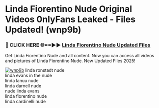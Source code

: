 # Linda Fiorentino Nude Original Videos 0nlyFans Leaked - Files Updated! (wnp9b)

<h3>🔴 CLICK HERE 🌐==►► <a href="https://tinyurl.com/4mcuefdz" rel="nofollow">Linda Fiorentino Nude Updated Files</a></h3>

Get Linda Fiorentino Nude and all content. Now you can access all videos and pictures of Linda Fiorentino Nude. New Updated Files 2025!

[![wnp9b](https://i.imgur.com/StAQSOY.gif)](https://tinyurl.com/4mcuefdz)
linda ronstadt nude<br>
linda evans in the nude<br>
linda lanuu nude<br>
linda darnell nude<br>
nude linda evans<br>
linda florentino nude<br>
linda cardinelli nude